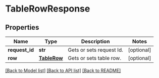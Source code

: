 # TableRowResponse

## Properties
Name | Type | Description | Notes
------------ | ------------- | ------------- | -------------
**request_id** | **str** | Gets or sets request Id. | [optional] 
**row** | [**TableRow**](TableRow.md) | Gets or sets table row. | [optional] 

[[Back to Model list]](../README.md#documentation-for-models) [[Back to API list]](../README.md#documentation-for-api-endpoints) [[Back to README]](../README.md)


